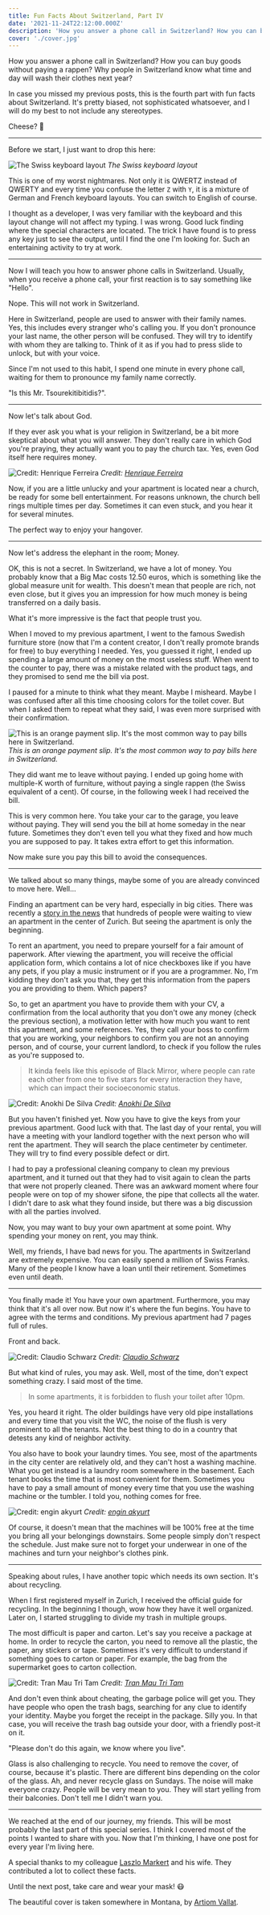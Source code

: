 ```yaml
---
title: Fun Facts About Switzerland, Part IV
date: '2021-11-24T22:12:00.000Z'
description: 'How you answer a phone call in Switzerland? How you can buy goods without paying a rappen? Why people in Switzerland know what time and day will wash their clothes next year?'
cover: './cover.jpg'
---
```


How you answer a phone call in Switzerland? How you can buy goods without paying a rappen? Why people in Switzerland know what time and day will wash their clothes next year?

In case you missed my previous posts, this is the fourth part with fun facts about Switzerland. It's pretty biased, not sophisticated whatsoever, and I will do my best to not include any stereotypes.

Cheese? 🧀

---

Before we start, I just want to drop this here:

![The Swiss keyboard layout](images/swiss-keyboard-layout.png)
_The Swiss keyboard layout_

This is one of my worst nightmares. Not only it is QWERTZ instead of QWERTY and every time you confuse the letter `Z` with `Y`, it is a mixture of German and French keyboard layouts. You can switch to English of course.

I thought as a developer, I was very familiar with the keyboard and this layout change will not affect my typing. I was wrong. Good luck finding where the special characters are located. The trick I have found is to press any key just to see the output, until I find the one I'm looking for. Such an entertaining activity to try at work.

---

Now I will teach you how to answer phone calls in Switzerland. Usually, when you receive a phone call, your first reaction is to say something like "Hello".

Nope. This will not work in Switzerland.

Here in Switzerland, people are used to answer with their family names. Yes, this includes every stranger who's calling you. If you don't pronounce your last name, the other person will be confused. They will try to identify with whom they are talking to. Think of it as if you had to press slide to unlock, but with your voice.

Since I'm not used to this habit, I spend one minute in every phone call, waiting for them to pronounce my family name correctly.

"Is this Mr. Tsourekitibitidis?".

---

Now let's talk about God.

If they ever ask you what is your religion in Switzerland, be a bit more skeptical about what you will answer. They don't really care in which God you're praying, they actually want you to pay the church tax. Yes, even God itself here requires money.

![Credit: [Henrique Ferreira](https://unsplash.com/@rickpsd)](images/henrique-ferreira-V7GrFTVwdko-unsplash.jpg)
_Credit: [Henrique Ferreira](https://unsplash.com/@rickpsd)_

Now, if you are a little unlucky and your apartment is located near a church, be ready for some bell entertainment. For reasons unknown, the church bell rings multiple times per day. Sometimes it can even stuck, and you hear it for several minutes.

The perfect way to enjoy your hangover.

---

Now let's address the elephant in the room; Money.

OK, this is not a secret. In Switzerland, we have a lot of money. You probably know that a Big Mac costs 12.50 euros, which is something like the global measure unit for wealth. This doesn't mean that people are rich, not even close, but it gives you an impression for how much money is being transferred on a daily basis.

What it's more impressive is the fact that people trust you.

When I moved to my previous apartment, I went to the famous Swedish furniture store (now that I'm a content creator, I don't really promote brands for free) to buy everything I needed. Yes, you guessed it right, I ended up spending a large amount of money on the most useless stuff. When went to the counter to pay, there was a mistake related with the product tags, and they promised to send me the bill via post.

I paused for a minute to think what they meant. Maybe I misheard. Maybe I was confused after all this time choosing colors for the toilet cover. But when I asked them to repeat what they said, I was even more surprised with their confirmation.

![This is an orange payment slip. It's the most common way to pay bills here in Switzerland.](images/orange-payment-slip.png)
_This is an orange payment slip. It's the most common way to pay bills here in Switzerland._

They did want me to leave without paying. I ended up going home with multiple-K worth of furniture, without paying a single rappen (the Swiss equivalent of a cent). Of course, in the following week I had received the bill.

This is very common here. You take your car to the garage, you leave without paying. They will send you the bill at home someday in the near future. Sometimes they don't even tell you what they fixed and how much you are supposed to pay. It takes extra effort to get this information.

Now make sure you pay this bill to avoid the consequences.

---

We talked about so many things, maybe some of you are already convinced to move here. Well...

Finding an apartment can be very hard, especially in big cities. There was recently a [story in the news](https://www.thelocal.ch/20181122/hundreds-queue-for-zurich-apartment-viewing-on-freezing-night/) that hundreds of people were waiting to view an apartment in the center of Zurich. But seeing the apartment is only the beginning.

To rent an apartment, you need to prepare yourself for a fair amount of paperwork. After viewing the apartment, you will receive the official application form, which contains a lot of nice checkboxes like if you have any pets, if you play a music instrument or if you are a programmer. No, I'm kidding they don't ask you that, they get this information from the papers you are providing to them. Which papers?

So, to get an apartment you have to provide them with your CV, a confirmation from the local authority that you don't owe any money (check the previous section), a motivation letter with how much you want to rent this apartment, and some references. Yes, they call your boss to confirm that you are working, your neighbors to confirm you are not an annoying person, and of course, your current landlord, to check if you follow the rules as you're supposed to.

> It kinda feels like this episode of Black Mirror, where people can rate each other from one to five stars for every interaction they have, which can impact their socioeconomic status.

![Credit: [Anokhi De Silva](https://unsplash.com/@anokhi_08)](images/anokhi-de-silva-bFDLzdLHjHo-unsplash.jpg)
_Credit: [Anokhi De Silva](https://unsplash.com/@anokhi_08)_

But you haven't finished yet. Now you have to give the keys from your previous apartment. Good luck with that. The last day of your rental, you will have a meeting with your landlord together with the next person who will rent the apartment. They will search the place centimeter by centimeter. They will try to find every possible defect or dirt.

I had to pay a professional cleaning company to clean my previous apartment, and it turned out that they had to visit again to clean the parts that were not properly cleaned. There was an awkward moment where four people were on top of my shower sifone, the pipe that collects all the water. I didn't dare to ask what they found inside, but there was a big discussion with all the parties involved.

Now, you may want to buy your own apartment at some point. Why spending your money on rent, you may think.

Well, my friends, I have bad news for you. The apartments in Switzerland are extremely expensive. You can easily spend a million of Swiss Franks. Many of the people I know have a loan until their retirement. Sometimes even until death.

---

You finally made it! You have your own apartment. Furthermore, you may think that it's all over now. But now it's where the fun begins. You have to agree with the terms and conditions. My previous apartment had 7 pages full of rules.

Front and back.

![Credit: [Claudio Schwarz](https://unsplash.com/@purzlbaum)](images/claudio-schwarz-NPOz6vzYdWQ-unsplash.jpg)
_Credit: [Claudio Schwarz](https://unsplash.com/@purzlbaum)_

But what kind of rules, you may ask. Well, most of the time, don't expect something crazy. I said most of the time.

> In some apartments, it is forbidden to flush your toilet after 10pm.

Yes, you heard it right. The older buildings have very old pipe installations and every time that you visit the WC, the noise of the flush is very prominent to all the tenants. Not the best thing to do in a country that detests any kind of neighbor activity.

You also have to book your laundry times. You see, most of the apartments in the city center are relatively old, and they can't host a washing machine. What you get instead is a laundry room somewhere in the basement. Each tenant books the time that is most convenient for them. Sometimes you have to pay a small amount of money every time that you use the washing machine or the tumbler. I told you, nothing comes for free.

![Credit: [engin akyurt](https://unsplash.com/@enginakyurt)](images/engin-akyurt-yCYVV8-kQNM-unsplash.jpg)
_Credit: [engin akyurt](https://unsplash.com/@enginakyurt)_

Of course, it doesn't mean that the machines will be 100% free at the time you bring all your belongings downstairs. Some people simply don't respect the schedule. Just make sure not to forget your underwear in one of the machines and turn your neighbor's clothes pink.

---

Speaking about rules, I have another topic which needs its own section. It's about recycling.

When I first registered myself in Zurich, I received the official guide for recycling. In the beginning I though, wow how they have it well organized. Later on, I started struggling to divide my trash in multiple groups.

The most difficult is paper and carton. Let's say you receive a package at home. In order to recycle the carton, you need to remove all the plastic, the paper, any stickers or tape. Sometimes it's very difficult to understand if something goes to carton or paper. For example, the bag from the supermarket goes to carton collection.

![Credit: [Tran Mau Tri Tam](https://unsplash.com/@tranmautritam)](images/tran-mau-tri-tam-hmBJtWxFOdg-unsplash.jpg)
_Credit: [Tran Mau Tri Tam](https://unsplash.com/@tranmautritam)_

And don't even think about cheating, the garbage police will get you. They have people who open the trash bags, searching for any clue to identify your identity. Maybe you forget the receipt in the package. Silly you. In that case, you will receive the trash bag outside your door, with a friendly post-it on it.

"Please don't do this again, we know where you live".

Glass is also challenging to recycle. You need to remove the cover, of course, because it's plastic. There are different bins depending on the color of the glass. Ah, and never recycle glass on Sundays. The noise will make everyone crazy. People will be very mean to you. They will start yelling from their balconies. Don't tell me I didn't warn you.

---

We reached at the end of our journey, my friends. This will be most probably the last part of this special series. I think I covered most of the points I wanted to share with you. Now that I'm thinking, I have one post for every year I'm living here.

A special thanks to my colleague [Laszlo Markert](https://fcvbz.ch/fc/?lang=en) and his wife. They contributed a lot to collect these facts.

Until the next post, take care and wear your mask! 😷

The beautiful cover is taken somewhere in Montana, by [Artiom Vallat](https://unsplash.com/photos/frkc9sO47Ag).
